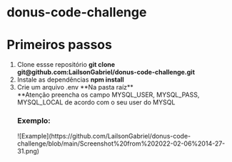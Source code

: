 # donus-code-challenge

# Primeiros passos
<ol>
  <li>Clone essse repositório <strong>git clone git@github.com:LailsonGabriel/donus-code-challenge.git</strong></li>
  <li>Instale as dependências <strong>npm install</strong></li>
  <li>Crie um arquivo .env **Na pasta raíz**</strong></li>
  **Atenção preencha os campo MYSQL_USER, MYSQL_PASS, MYSQL_LOCAL de acordo com o seu user do MYSQL
  <h3>Exemplo:</h3>
  ![Example](https://github.com/LailsonGabriel/donus-code-challenge/blob/main/Screenshot%20from%202022-02-06%2014-27-31.png)
</ol>
